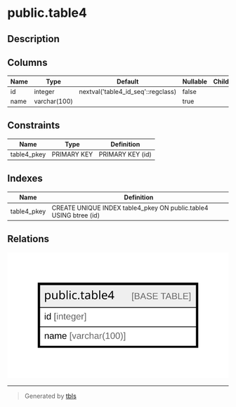 # public.table4

## Description

## Columns

| Name | Type | Default | Nullable | Children | Parents | Comment |
| ---- | ---- | ------- | -------- | -------- | ------- | ------- |
| id | integer | nextval('table4_id_seq'::regclass) | false |  |  |  |
| name | varchar(100) |  | true |  |  |  |

## Constraints

| Name | Type | Definition |
| ---- | ---- | ---------- |
| table4_pkey | PRIMARY KEY | PRIMARY KEY (id) |

## Indexes

| Name | Definition |
| ---- | ---------- |
| table4_pkey | CREATE UNIQUE INDEX table4_pkey ON public.table4 USING btree (id) |

## Relations

![er](public.table4.svg)

---

> Generated by [tbls](https://github.com/k1LoW/tbls)

